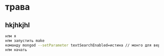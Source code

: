 # трава

## hkjhkjhl

```sh
нпм я
нпм запустить make
команду mongod --setParameter textSearchEnabled=истина // монго для версии &lt;= 3.2.7
нпм начать
```
